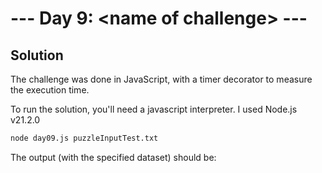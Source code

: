 # --- Day 9: \<name of challenge\> ---

## Solution

The challenge was done in JavaScript, with a timer decorator to measure the execution time.

To run the solution, you'll need a javascript interpreter. I used Node.js v21.2.0

```zsh
node day09.js puzzleInputTest.txt
```

The output (with the specified dataset) should be:

```zsh

```
